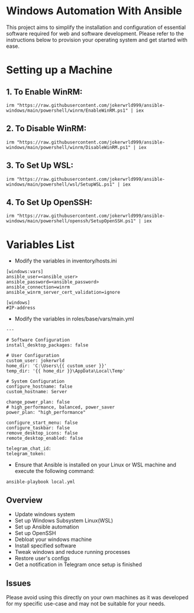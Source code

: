 # Windows Automation With Ansible

This project aims to simplify the installation and configuration of essential software required for web and software development. Please refer to the instructions below to provision your operating system and get started with ease.

# Setting up a Machine

## 1. To Enable WinRM:

```
irm "https://raw.githubusercontent.com/jokerwrld999/ansible-windows/main/powershell/winrm/EnableWinRM.ps1" | iex
```

## 2. To Disable WinRM:

```
irm "https://raw.githubusercontent.com/jokerwrld999/ansible-windows/main/powershell/winrm/DisableWinRM.ps1" | iex
```

## 3. To Set Up WSL:

```
irm "https://raw.githubusercontent.com/jokerwrld999/ansible-windows/main/powershell/wsl/SetupWSL.ps1" | iex
```

## 4. To Set Up OpenSSH:

```
irm "https://raw.githubusercontent.com/jokerwrld999/ansible-windows/main/powershell/openssh/SetupOpenSSH.ps1" | iex
```

# Variables List

* Modify the variables in inventory/hosts.ini

```
[windows:vars]
ansible_user=<ansible_user>
ansible_password=<ansible_password>
ansible_connection=winrm
ansible_winrm_server_cert_validation=ignore

[windows]
#IP-address
```

* Modify the variables in roles/base/vars/main.yml

```
---

# Software Configuration
install_desktop_packages: false

# User Configuration
custom_user: jokerwrld
home_dir: 'C:\Users\{{ custom_user }}'
temp_dir: '{{ home_dir }}\AppData\Local\Temp'

# System Configuration
configure_hostname: false
custom_hostname: Server

change_power_plan: false
# high_performance, balanced, power_saver
power_plan: "high_performance"

configure_start_menu: false
configure_taskbar: false
remove_desktop_icons: false
remote_desktop_enabled: false

telegram_chat_id:
telegram_token:
```


* Ensure that Ansible is installed on your Linux or WSL machine and execute the following command:

```
ansible-playbook local.yml
```

## Overview

- Update windows system
- Set up Windows Subsystem Linux(WSL)
- Set up Ansible automation
- Set up OpenSSH
- Debloat your windows machine
- Install specified software
- Tweak windows and reduce running processes
- Restore user's configs
- Get a notification in Telegram once setup is finished

## Issues

Please avoid using this directly on your own machines as it was developed for my specific use-case and may not be suitable for your needs.
